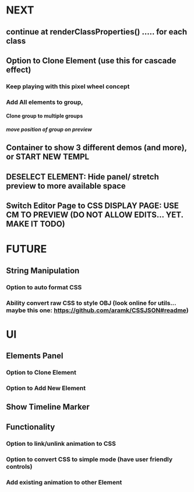 # NEXT
## continue at  renderClassProperties() ..... for each class

## Option to Clone Element (use this for cascade effect)
### Keep playing with this pixel wheel concept
### Add All elements to group,
#### Clone group to multiple groups
##### move position of group on preview

## Container to show 3 different demos (and more), or START NEW TEMPL
## DESELECT ELEMENT: Hide panel/ stretch preview to more available space
## Switch Editor Page to CSS DISPLAY PAGE: USE CM TO PREVIEW (DO NOT ALLOW EDITS... YET. MAKE IT TODO)

# FUTURE
## String Manipulation
### Option to auto format CSS
### Ability convert raw CSS to style OBJ (look online for utils... maybe this one: https://github.com/aramk/CSSJSON#readme)

# UI
## Elements Panel
### Option to Clone Element
### Option to Add New Element
## Show Timeline Marker

## Functionality
### Option to link/unlink animation to CSS
### Option to convert CSS to simple mode (have user friendly controls)
### Add existing animation to other Element